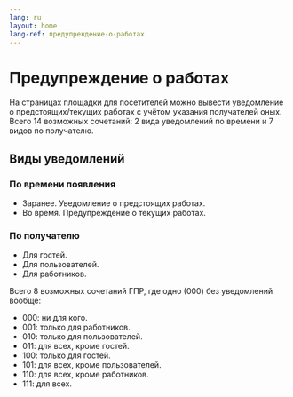 ```yaml
---
lang: ru
layout: home
lang-ref: предупреждение-о-работах
---
```


# Предупреждение о работах

На страницах площадки для посетителей можно вывести уведомление о
предстоящих/текущих работах с учётом указания получателей оных. Всего 14
возможных сочетаний: 2 вида уведомлений по времени и 7 видов по получателю.

## Виды уведомлений

### По времени появления

- Заранее. Уведомление о предстоящих работах.
- Во время. Предупреждение о текущих работах.

### По получателю

- Для гостей.
- Для пользователей.
- Для работников.

Всего 8 возможных сочетаний ГПР, где одно (000) без уведомлений вообще:

- 000: ни для кого.
- 001: только для работников.
- 010: только для пользователей.
- 011: для всех, кроме гостей.
- 100: только для гостей.
- 101: для всех, кроме пользователей.
- 110: для всех, кроме работников.
- 111: для всех.
